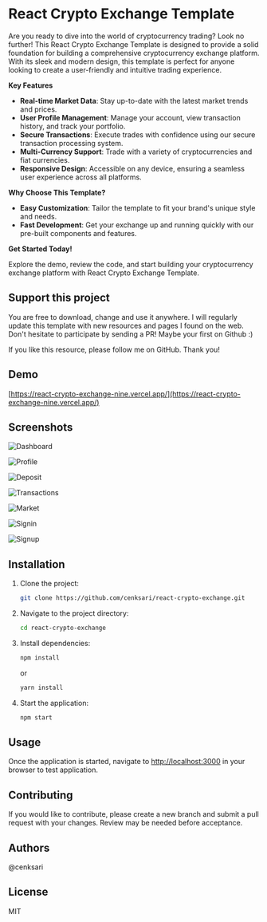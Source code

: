 # React Crypto Exchange Template

Are you ready to dive into the world of cryptocurrency trading? Look no further! This React Crypto Exchange Template is designed to provide a solid foundation for building a comprehensive cryptocurrency exchange platform. With its sleek and modern design, this template is perfect for anyone looking to create a user-friendly and intuitive trading experience.

**Key Features**

- **Real-time Market Data**: Stay up-to-date with the latest market trends and prices.
- **User Profile Management**: Manage your account, view transaction history, and track your portfolio.
- **Secure Transactions**: Execute trades with confidence using our secure transaction processing system.
- **Multi-Currency Support**: Trade with a variety of cryptocurrencies and fiat currencies.
- **Responsive Design**: Accessible on any device, ensuring a seamless user experience across all platforms.

**Why Choose This Template?**

- **Easy Customization**: Tailor the template to fit your brand's unique style and needs.
- **Fast Development**: Get your exchange up and running quickly with our pre-built components and features.

**Get Started Today!**

Explore the demo, review the code, and start building your cryptocurrency exchange platform with React Crypto Exchange Template.

## Support this project

You are free to download, change and use it anywhere. I will regularly update this template with new resources and pages I found on the web. Don't hesitate to participate by sending a PR! Maybe your first on Github :)

If you like this resource, please follow me on GitHub. Thank you!

## Demo

[https://react-crypto-exchange-nine.vercel.app/](https://react-crypto-exchange-nine.vercel.app/)

## Screenshots

![Dashboard](https://github.com/cenksari/react-crypto-exchange/blob/master/screenshots/1-dashboard.png?raw=true)

![Profile](https://github.com/cenksari/react-crypto-exchange/blob/master/screenshots/2-profile.png?raw=true)

![Deposit](https://github.com/cenksari/react-crypto-exchange/blob/master/screenshots/3-deposit.png?raw=true)

![Transactions](https://github.com/cenksari/react-crypto-exchange/blob/master/screenshots/4-transactions.png?raw=true)

![Market](https://github.com/cenksari/react-crypto-exchange/blob/master/screenshots/5-market.png?raw=true)

![Signin](https://github.com/cenksari/react-crypto-exchange/blob/master/screenshots/6-signin.png?raw=true)

![Signup](https://github.com/cenksari/react-crypto-exchange/blob/master/screenshots/7-signup.png?raw=true)

## Installation

1. Clone the project:

   ```bash
   git clone https://github.com/cenksari/react-crypto-exchange.git
   ```

2. Navigate to the project directory:

   ```bash
   cd react-crypto-exchange
   ```

3. Install dependencies:

   ```bash
   npm install
   ```

   or

   ```bash
   yarn install
   ```

4. Start the application:

   ```bash
   npm start
   ```

## Usage

Once the application is started, navigate to [http://localhost:3000](http://localhost:3000) in your browser to test application.

## Contributing

If you would like to contribute, please create a new branch and submit a pull request with your changes. Review may be needed before acceptance.

## Authors

@cenksari

## License

MIT

